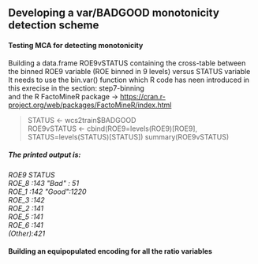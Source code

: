 ## Developing a var/BADGOOD monotonicity detection scheme

#### Testing MCA for detecting monotonicity

Building a data.frame ROE9vSTATUS containing the cross-table between the binned ROE9 variable (ROE binned in 9 levels) versus STATUS variable <br>
It needs to use the bin.var() function which R code has neen introduced in this exrecise in the section: step7-binning<br>
and the R FactoMineR package -> https://cran.r-project.org/web/packages/FactoMineR/index.html<br>

> STATUS <- wcs2train$BADGOOD<br>
> ROE9vSTATUS <- cbind(ROE9=levels(ROE9)[ROE9], STATUS=levels(STATUS)[STATUS])
> summary(ROE9vSTATUS)

##### <em>The printed output is:
  ROE9   STATUS    
  ROE_8  :143  "Bad" :  51  
  ROE_1  :142  "Good":1220  
  ROE_3  :142                
  ROE_2  :141                
  ROE_5  :141                
  ROE_6  :141                
  (Other):421
</em>

#### Building an equipopulated encoding for all the ratio variables
